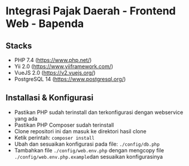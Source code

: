 # Integrasi Pajak Daerah - Frontend Web - Bapenda

## Stacks
- PHP 7.4 (https://www.php.net/)
- Yii 2.0 (https://www.yiiframework.com/)
- VueJS 2.0 (https://v2.vuejs.org/)
- PostgreSQL 14 (https://www.postgresql.org/)

## Installasi & Konfigurasi
- Pastikan PHP sudah terinstall dan terkonfigurasi dengan webservice yang ada
- Pastikan PHP Composer sudah terinstall
- Clone repositori ini dan masuk ke direktori hasil clone
- Ketik perintah: `composer install`
- Ubah dan sesuaikan konfigurasi pada file: `./config/db.php`
- Tambahkan file `./config/web.env.php` dengan mengcopy file `./config/web.env.php.example`dan sesuaikan konfigurasinya
